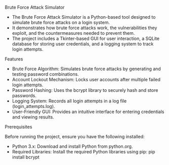 Brute Force Attack Simulator

- The Brute Force Attack Simulator is a Python-based tool designed to simulate brute force attacks on a login system. 
- It demonstrates how brute force attacks work, the vulnerabilities they exploit, and the countermeasures needed to prevent them. 
- The project includes a Tkinter-based GUI for user interaction, a SQLite database for storing user credentials, and a logging system to track login attempts.

Features

- Brute Force Algorithm: Simulates brute force attacks by generating and testing password combinations.
- Account Lockout Mechanism: Locks user accounts after multiple failed login attempts.
- Password Hashing: Uses the bcrypt library to securely hash and store passwords.
- Logging System: Records all login attempts in a log file (login_attempts.log).
- User-Friendly GUI: Provides an intuitive interface for entering credentials and viewing results.

Prerequisites

Before running the project, ensure you have the following installed:
- Python 3.x: Download and install Python from python.org.
- Required Libraries: Install the required Python libraries using pip:
pip install bcrypt



